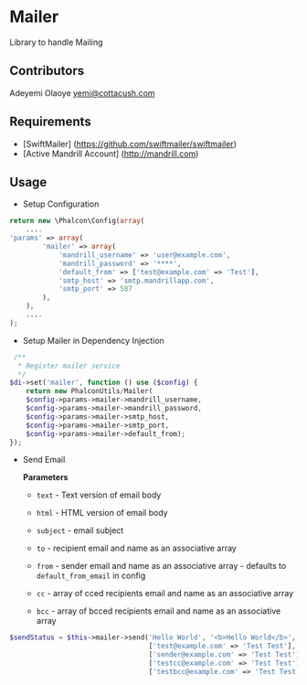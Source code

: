Mailer 
======
Library to handle Mailing


Contributors
------------
Adeyemi Olaoye <yemi@cottacush.com>


Requirements
------------
* [SwiftMailer] (https://github.com/swiftmailer/swiftmailer)
* [Active Mandrill Account] (http://mandrill.com)



Usage
-----

* Setup Configuration

```php
return new \Phalcon\Config(array(
    ....
'params' => array(
        'mailer' => array(
            'mandrill_username' => 'user@example.com',
            'mandrill_password' => '****',
            'default_from' => ['test@example.com' => 'Test'],
            'smtp_host' => 'smtp.mandrillapp.com',
            'smtp_port' => 587
        ),
    ),
    ....    
);
```

* Setup Mailer in Dependency Injection

```php
 /**
  * Register mailer service
  */
$di->set('mailer', function () use ($config) {
    return new PhalconUtils/Mailer(
    $config->params->mailer->mandrill_username,
    $config->params->mailer->mandrill_password,
    $config->params->mailer->smtp_host,
    $config->params->mailer->smtp_port,
    $config->params->mailer->default_from);
});
```


* Send Email

    **Parameters**
    
    * `text` - Text version of email body 
    
    * `html` - HTML version of email body
     
    * `subject` - email subject
    
    * `to` - recipient email and name as an associative array
    
    * `from` - sender email and name as an associative array - defaults to `default_from_email` in config
    
    * `cc` - array of cced recipients email and name as an associative array
    
    * `bcc` - array of bcced recipients email and name as an associative array
    
    
```php
$sendStatus = $this->mailer->send('Hello World', '<b>Hello World</b>', 'Test Email', 
                                  ['test@example.com' => 'Test Test'],
                                  ['sender@example.com' => 'Test Test'], 
                                  ['testcc@example.com' => 'Test Test'],
                                  ['testbcc@example.com' => 'Test Test']);
```
